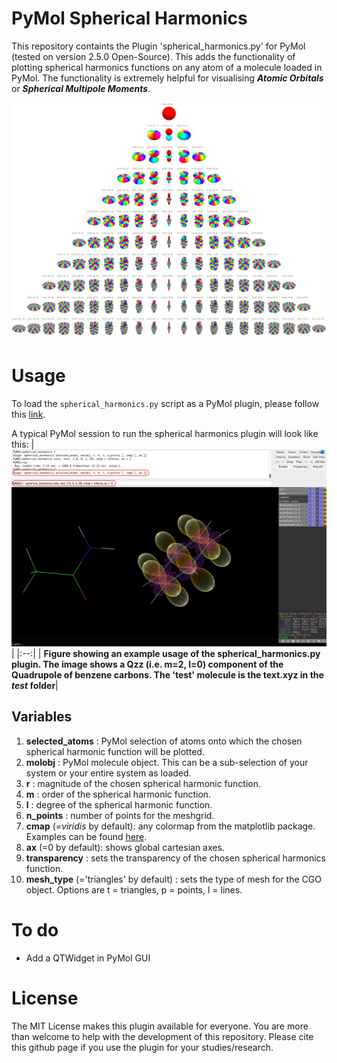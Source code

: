 # PyMol Spherical Harmonics
This repository containts the Plugin 'spherical_harmonics.py' for PyMol (tested on version 2.5.0 Open-Source).
This adds the functionality of plotting spherical harmonics functions on any atom of a molecule loaded in PyMol.
The functionality is extremely helpful for visualising ***Atomic Orbitals*** or ***Spherical Multipole Moments***.

![alt text](https://github.com/FabioFalcioni/PyMol_SphericalHarmonics/blob/main/spherical_harmonics.gif)

# Usage
To load the `spherical_harmonics.py` script as a PyMol plugin, please follow this [link](https://pymolwiki.org/index.php/Plugins).

A typical PyMol session to run the spherical harmonics plugin will look like this:
|![alt text](https://github.com/FabioFalcioni/PyMol_SphericalHarmonics/blob/main/example.png) |
|:--:|
| <b>Figure showing an example usage of the spherical_harmonics.py plugin. The image shows a Qzz (i.e. m=2, l=0) component of the Quadrupole of benzene carbons. The 'test' molecule is the text.xyz in the ***test*** folder</b>|

## Variables
1. **selected_atoms** : PyMol selection of atoms onto which the chosen spherical harmonic function will be plotted.
2. **molobj** : PyMol molecule object. This can be a sub-selection of your system or your entire system as loaded.
3. **r** : magnitude of the chosen spherical harmonic function.
4. **m** : order of the spherical harmonic function.
5. **l** : degree of the spherical harmonic function.
6. **n_points** : number of points for the meshgrid.
7. **cmap** (=*viridis* by default): any colormap from the matplotlib package. Examples can be found [here](https://matplotlib.org/stable/gallery/color/colormap_reference.html).
8. **ax** (=0 by default): shows global cartesian axes.
9. **transparency** : sets the transparency of the chosen spherical harmonics function.
10. **mesh_type** (='triangles' by default) : sets the type of mesh for the CGO object. Options are t = triangles, p = points, l = lines.

# To do
- Add a QTWidget in PyMol GUI

# License
The MIT License makes this plugin available for everyone. You are more than welcome to help with the development of this repository.
Please cite this github page if you use the plugin for your studies/research.
